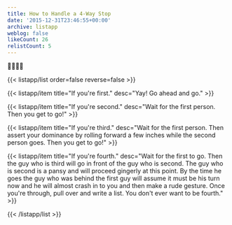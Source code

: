 ```yaml
---
title: How to Handle a 4-Way Stop
date: '2015-12-31T23:46:55+00:00'
archive: listapp
weblog: false
likeCount: 26
relistCount: 5
---
```


🚗🚕🚙🚐

<!--more-->

{{< listapp/list order=false reverse=false >}}

   {{< listapp/item title="If you're first."
      desc="Yay! Go ahead and go." >}}

   {{< listapp/item title="If you're second."
      desc="Wait for the first person. Then you get to go!" >}}

   {{< listapp/item title="If you're third."
      desc="Wait for the first person. Then assert your dominance by rolling forward a few inches while the second person goes. Then you get to go!" >}}

   {{< listapp/item title="If you're fourth."
      desc="Wait for the first to go. Then the guy who is third will go in front of the guy who is second. The guy who is second is a pansy and will proceed gingerly at this point. By the time he goes the guy who was behind the first guy will assume it must be his turn now and he will almost crash in to you and then make a rude gesture. Once you're through, pull over and write a list. You don't ever want to be fourth." >}}

{{< /listapp/list >}}
